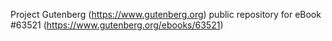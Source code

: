Project Gutenberg (https://www.gutenberg.org) public repository for eBook #63521 (https://www.gutenberg.org/ebooks/63521)
